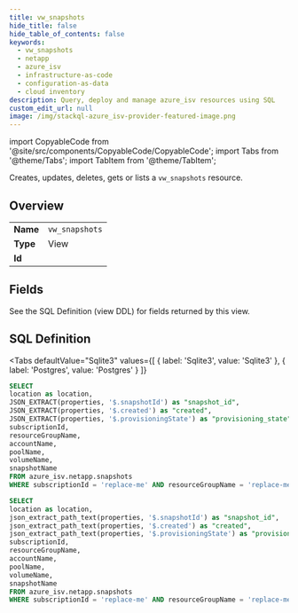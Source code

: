```yaml
--- 
title: vw_snapshots
hide_title: false
hide_table_of_contents: false
keywords:
  - vw_snapshots
  - netapp
  - azure_isv
  - infrastructure-as-code
  - configuration-as-data
  - cloud inventory
description: Query, deploy and manage azure_isv resources using SQL
custom_edit_url: null
image: /img/stackql-azure_isv-provider-featured-image.png
---
```


import CopyableCode from '@site/src/components/CopyableCode/CopyableCode';
import Tabs from '@theme/Tabs';
import TabItem from '@theme/TabItem';

Creates, updates, deletes, gets or lists a <code>vw_snapshots</code> resource.

## Overview
<table><tbody>
<tr><td><b>Name</b></td><td><code>vw_snapshots</code></td></tr>
<tr><td><b>Type</b></td><td>View</td></tr>
<tr><td><b>Id</b></td><td><CopyableCode code="azure_isv.netapp.vw_snapshots" /></td></tr>
</tbody></table>

## Fields

See the SQL Definition (view DDL) for fields returned by this view.

## SQL Definition

<Tabs
defaultValue="Sqlite3"
values={[
{ label: 'Sqlite3', value: 'Sqlite3' },
{ label: 'Postgres', value: 'Postgres' }
]}
>
<TabItem value="Sqlite3">

```sql
SELECT
location as location,
JSON_EXTRACT(properties, '$.snapshotId') as "snapshot_id",
JSON_EXTRACT(properties, '$.created') as "created",
JSON_EXTRACT(properties, '$.provisioningState') as "provisioning_state",
subscriptionId,
resourceGroupName,
accountName,
poolName,
volumeName,
snapshotName
FROM azure_isv.netapp.snapshots
WHERE subscriptionId = 'replace-me' AND resourceGroupName = 'replace-me' AND accountName = 'replace-me' AND poolName = 'replace-me' AND volumeName = 'replace-me';
```

</TabItem>
<TabItem value="Postgres">

```sql
SELECT
location as location,
json_extract_path_text(properties, '$.snapshotId') as "snapshot_id",
json_extract_path_text(properties, '$.created') as "created",
json_extract_path_text(properties, '$.provisioningState') as "provisioning_state",
subscriptionId,
resourceGroupName,
accountName,
poolName,
volumeName,
snapshotName
FROM azure_isv.netapp.snapshots
WHERE subscriptionId = 'replace-me' AND resourceGroupName = 'replace-me' AND accountName = 'replace-me' AND poolName = 'replace-me' AND volumeName = 'replace-me';
```

</TabItem>
</Tabs>
